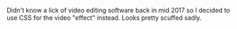 Didn't know a lick of video editing software back in mid 2017 so I decided to use CSS for the video "effect" instead. Looks pretty scuffed sadly.